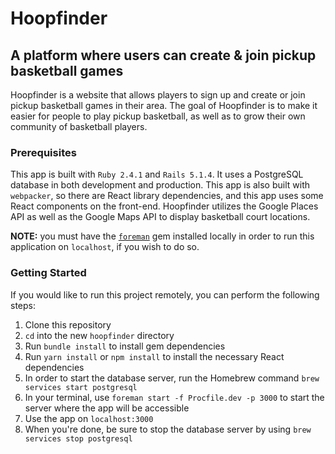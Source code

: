 # Hoopfinder
## A platform where users can create & join pickup basketball games

Hoopfinder is a website that allows players to sign up and create or join pickup basketball games in their area. The goal of Hoopfinder is to make it easier for people to play pickup basketball, as well as to grow their own community of basketball players.

### Prerequisites

This app is built with `Ruby 2.4.1` and `Rails 5.1.4`. It uses a PostgreSQL database in both development and production. This app is also built with `webpacker`, so there are React library dependencies, and this app uses some React components on the front-end. Hoopfinder utilizes the Google Places API as well as the Google Maps API to display basketball court locations.

**NOTE:** you must have the [`foreman`](https://github.com/ddollar/foreman) gem installed locally in order to run this application on `localhost`, if you wish to do so.

### Getting Started

If you would like to run this project remotely, you can perform the following steps:

1. Clone this repository
2. `cd` into the new `hoopfinder` directory
3. Run `bundle install` to install gem dependencies
4. Run `yarn install` or `npm install` to install the necessary React dependencies
5. In order to start the database server, run the Homebrew command `brew services start postgresql`
6. In your terminal, use `foreman start -f Procfile.dev -p 3000` to start the server where the app will be accessible
7. Use the app on `localhost:3000`
8. When you're done, be sure to stop the database server by using `brew services stop postgresql`
